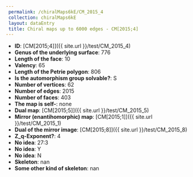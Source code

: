 ```yaml
--- 
 permalink: /chiralMaps6kE/CM_2015_4 
 collection: chiralMaps6kE
 layout: dataEntry
 title: Chiral maps up to 6000 edges - CM[2015;4]
---
```


- **ID**: [CM[2015;4]]({{ site.url }}/test/CM_2015_4)
- **Genus of the underlying surface**: 776
- **Length of the face**: 10
- **Valency**: 65
- **Length of the Petrie polygon**: 806
- **Is the automorphism group solvable?**: S
- **Number of vertices**: 62
- **Number of edges**: 2015
- **Number of faces**: 403
- **The map is self-**: none
- **Dual map**: [CM[2015;5]]({{ site.url }}/test/CM_2015_5)
- **Mirror (enantihomorphic) map**: [CM[2015;1]]({{ site.url }}/test/CM_2015_1)
- **Dual of the mirror image**: [CM[2015;8]]({{ site.url }}/test/CM_2015_8)
- **Z_q-Exponent?**: 4
- **No idea**:  27:3
- **No idea**: Y
- **No idea**: N
- **Skeleton**: nan
- **Some other kind of skeleton**: nan
